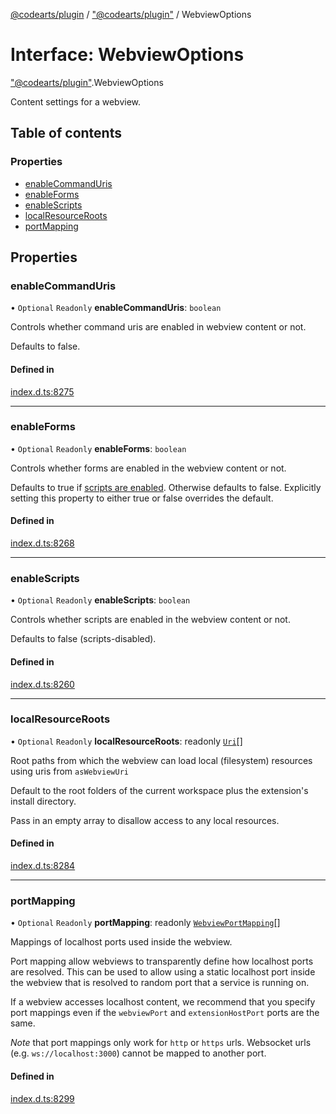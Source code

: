 [@codearts/plugin](../README.md) / ["@codearts/plugin"](../modules/_codearts_plugin_.md) / WebviewOptions

# Interface: WebviewOptions

["@codearts/plugin"](../modules/_codearts_plugin_.md).WebviewOptions

Content settings for a webview.

## Table of contents

### Properties

- [enableCommandUris](codearts_plugin_.WebviewOptions.md#enablecommanduris)
- [enableForms](codearts_plugin_.WebviewOptions.md#enableforms)
- [enableScripts](codearts_plugin_.WebviewOptions.md#enablescripts)
- [localResourceRoots](codearts_plugin_.WebviewOptions.md#localresourceroots)
- [portMapping](codearts_plugin_.WebviewOptions.md#portmapping)

## Properties

### enableCommandUris

• `Optional` `Readonly` **enableCommandUris**: `boolean`

Controls whether command uris are enabled in webview content or not.

Defaults to false.

#### Defined in

[index.d.ts:8275](https://github.com/shuyaqian/cloudide-plugin-api/blob/5b69219/index.d.ts#L8275)

___

### enableForms

• `Optional` `Readonly` **enableForms**: `boolean`

Controls whether forms are enabled in the webview content or not.

Defaults to true if [scripts are enabled](codearts_plugin_.WebviewOptions.md#enablescripts). Otherwise defaults to false.
Explicitly setting this property to either true or false overrides the default.

#### Defined in

[index.d.ts:8268](https://github.com/shuyaqian/cloudide-plugin-api/blob/5b69219/index.d.ts#L8268)

___

### enableScripts

• `Optional` `Readonly` **enableScripts**: `boolean`

Controls whether scripts are enabled in the webview content or not.

Defaults to false (scripts-disabled).

#### Defined in

[index.d.ts:8260](https://github.com/shuyaqian/cloudide-plugin-api/blob/5b69219/index.d.ts#L8260)

___

### localResourceRoots

• `Optional` `Readonly` **localResourceRoots**: readonly [`Uri`](../classes/codearts_plugin_.Uri.md)[]

Root paths from which the webview can load local (filesystem) resources using uris from `asWebviewUri`

Default to the root folders of the current workspace plus the extension's install directory.

Pass in an empty array to disallow access to any local resources.

#### Defined in

[index.d.ts:8284](https://github.com/shuyaqian/cloudide-plugin-api/blob/5b69219/index.d.ts#L8284)

___

### portMapping

• `Optional` `Readonly` **portMapping**: readonly [`WebviewPortMapping`](codearts_plugin_.WebviewPortMapping.md)[]

Mappings of localhost ports used inside the webview.

Port mapping allow webviews to transparently define how localhost ports are resolved. This can be used
to allow using a static localhost port inside the webview that is resolved to random port that a service is
running on.

If a webview accesses localhost content, we recommend that you specify port mappings even if
the `webviewPort` and `extensionHostPort` ports are the same.

*Note* that port mappings only work for `http` or `https` urls. Websocket urls (e.g. `ws://localhost:3000`)
cannot be mapped to another port.

#### Defined in

[index.d.ts:8299](https://github.com/shuyaqian/cloudide-plugin-api/blob/5b69219/index.d.ts#L8299)
